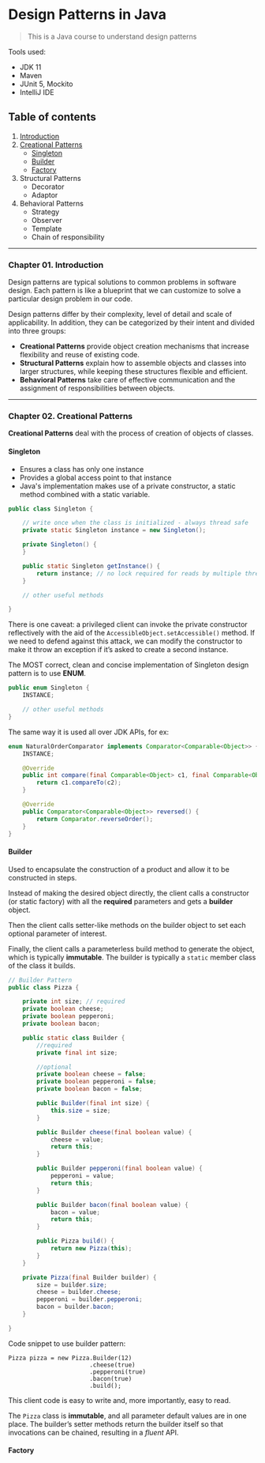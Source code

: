 # Design Patterns in Java

> This is a Java course to understand design patterns

Tools used:

- JDK 11
- Maven
- JUnit 5, Mockito
- IntelliJ IDE

## Table of contents

1. [Introduction](https://github.com/backstreetbrogrammer/29_DesignPatterns#chapter-01-introduction)
2. [Creational Patterns](https://github.com/backstreetbrogrammer/29_DesignPatterns#chapter-02-creational-patterns)
    - [Singleton](https://github.com/backstreetbrogrammer/29_DesignPatterns#singleton)
    - [Builder](https://github.com/backstreetbrogrammer/29_DesignPatterns#builder)
    - [Factory](https://github.com/backstreetbrogrammer/29_DesignPatterns#factory)
3. Structural Patterns
    - Decorator
    - Adaptor
4. Behavioral Patterns
    - Strategy
    - Observer
    - Template
    - Chain of responsibility

---

### Chapter 01. Introduction

Design patterns are typical solutions to common problems in software design. Each pattern is like a blueprint that we
can customize to solve a particular design problem in our code.

Design patterns differ by their complexity, level of detail and scale of applicability. In addition, they can be
categorized by their intent and divided into three groups:

- **Creational Patterns** provide object creation mechanisms that increase flexibility and reuse of existing code.
- **Structural Patterns** explain how to assemble objects and classes into larger structures, while keeping these
  structures flexible and efficient.
- **Behavioral Patterns** take care of effective communication and the assignment of responsibilities between objects.

---

### Chapter 02. Creational Patterns

**Creational Patterns** deal with the process of creation of objects of classes.

#### Singleton

- Ensures a class has only one instance
- Provides a global access point to that instance
- Java's implementation makes use of a private constructor, a static method combined with a static variable.

```java
public class Singleton {

    // write once when the class is initialized - always thread safe
    private static Singleton instance = new Singleton();

    private Singleton() {
    }

    public static Singleton getInstance() {
        return instance; // no lock required for reads by multiple threads
    }

    // other useful methods

}
```

There is one caveat: a privileged client can invoke the private constructor reflectively with the aid of the
`AccessibleObject.setAccessible()` method. If we need to defend against this attack, we can modify the constructor to
make it throw an exception if it’s asked to create a second instance.

The MOST correct, clean and concise implementation of Singleton design pattern is to use **ENUM**.

```java
public enum Singleton {
    INSTANCE;

    // other useful methods
}
```

The same way it is used all over JDK APIs, for ex:

```java
enum NaturalOrderComparator implements Comparator<Comparable<Object>> {
    INSTANCE;

    @Override
    public int compare(final Comparable<Object> c1, final Comparable<Object> c2) {
        return c1.compareTo(c2);
    }

    @Override
    public Comparator<Comparable<Object>> reversed() {
        return Comparator.reverseOrder();
    }
}
```

#### Builder

Used to encapsulate the construction of a product and allow it to be constructed in steps.

Instead of making the desired object directly, the client calls a constructor (or static factory) with all the
**required** parameters and gets a **builder** object.

Then the client calls setter-like methods on the builder object to set each optional parameter of interest.

Finally, the client calls a parameterless build method to generate the object, which is typically **immutable**. The
builder is typically a `static` member class of the class it builds.

```java
// Builder Pattern
public class Pizza {

    private int size; // required
    private boolean cheese;
    private boolean pepperoni;
    private boolean bacon;

    public static class Builder {
        //required
        private final int size;

        //optional
        private boolean cheese = false;
        private boolean pepperoni = false;
        private boolean bacon = false;

        public Builder(final int size) {
            this.size = size;
        }

        public Builder cheese(final boolean value) {
            cheese = value;
            return this;
        }

        public Builder pepperoni(final boolean value) {
            pepperoni = value;
            return this;
        }

        public Builder bacon(final boolean value) {
            bacon = value;
            return this;
        }

        public Pizza build() {
            return new Pizza(this);
        }
    }

    private Pizza(final Builder builder) {
        size = builder.size;
        cheese = builder.cheese;
        pepperoni = builder.pepperoni;
        bacon = builder.bacon;
    }

}
```

Code snippet to use builder pattern:

```
Pizza pizza = new Pizza.Builder(12)
                       .cheese(true)
                       .pepperoni(true)
                       .bacon(true)
                       .build();
```

This client code is easy to write and, more importantly, easy to read.

The `Pizza` class is **immutable**, and all parameter default values are in one place. The builder’s setter methods
return the builder itself so that invocations can be chained, resulting in a _fluent_ API.

#### Factory

